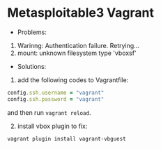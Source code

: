 # Metasploitable3 Vagrant


* Problems:
1. Warinng: Authentication failure. Retrying...
2. mount: unknown filesystem type 'vboxsf'

* Solutions:
1. add the following codes to Vagrantfile:

```ruby
config.ssh.username = "vagrant"
config.ssh.password = "vagrant"
```

and then run `vagrant reload`.

2. install vbox plugin to fix:

```sh
vagrant plugin install vagrant-vbguest
```


